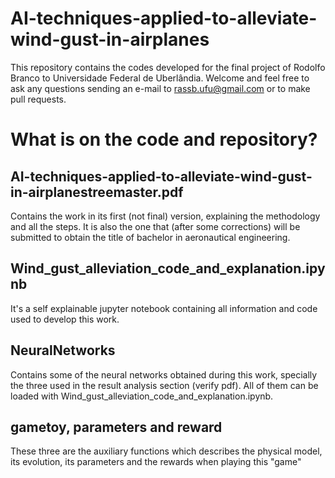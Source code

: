 # AI-techniques-applied-to-alleviate-wind-gust-in-airplanes
This repository contains the codes developed for the final project of Rodolfo Branco to Universidade Federal de Uberlândia.
Welcome and feel free to ask any questions sending an e-mail to rassb.ufu@gmail.com or to make pull requests.

# What is on the code and repository?

## AI-techniques-applied-to-alleviate-wind-gust-in-airplanestreemaster.pdf
Contains the work in its first (not final) version, explaining the methodology and all the steps. It is also the one that (after some corrections) will be submitted to obtain the title of bachelor in aeronautical engineering.

## Wind_gust_alleviation_code_and_explanation.ipynb
It's a self explainable jupyter notebook containing all information and code used to develop this work.

## NeuralNetworks
Contains some of the neural networks obtained during this work, specially the three used in the result analysis section (verify pdf).
All of them can be loaded with Wind_gust_alleviation_code_and_explanation.ipynb.

## gametoy, parameters and reward
These three are the auxiliary functions which describes the physical model, its evolution, its parameters and the rewards when playing this "game"
